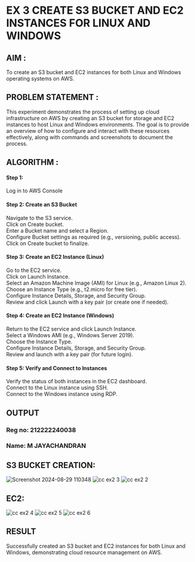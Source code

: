  # EX 3 CREATE S3 BUCKET AND EC2 INSTANCES FOR LINUX AND WINDOWS

## AIM :
To create an S3 bucket and EC2 instances for both Linux and Windows operating systems on AWS.

## PROBLEM STATEMENT :
This experiment demonstrates the process of setting up cloud infrastructure on AWS by creating an S3 bucket for storage and EC2 instances to host Linux and Windows environments. The goal is to provide an overview of how to configure and interact with these resources effectively, along with commands and screenshots to document the process.

## ALGORITHM :

#### Step 1:
Log in to AWS Console</br>

#### Step 2: Create an S3 Bucket</br>
Navigate to the S3 service.</br>
Click on Create bucket.</br>
Enter a Bucket name and select a Region.</br>
Configure Bucket settings as required (e.g., versioning, public access).</br>
Click on Create bucket to finalize.</br>

#### Step 3: Create an EC2 Instance (Linux)
Go to the EC2 service.</br>
Click on Launch Instance.</br>
Select an Amazon Machine Image (AMI) for Linux (e.g., Amazon Linux 2).</br>
Choose an Instance Type (e.g., t2.micro for free tier).</br>
Configure Instance Details, Storage, and Security Group.</br>
Review and click Launch with a key pair (or create one if needed).</br>

#### Step 4: Create an EC2 Instance (Windows)
Return to the EC2 service and click Launch Instance.</br>
Select a Windows AMI (e.g., Windows Server 2019).</br>
Choose the Instance Type.</br>
Configure Instance Details, Storage, and Security Group.</br>
Review and launch with a key pair (for future login).</br>

#### Step 5: Verify and Connect to Instances
Verify the status of both instances in the EC2 dashboard.</br>
Connect to the Linux instance using SSH.</br>
Connect to the Windows instance using RDP.</br>

## OUTPUT
### Reg no: 212222240038
### Name: M JAYACHANDRAN


## S3 BUCKET CREATION:  
![Screenshot 2024-08-29 110348](https://github.com/user-attachments/assets/27510999-6a37-4eff-9cc6-126292f74037)
![cc ex2 3](https://github.com/user-attachments/assets/85a6baef-5db6-4df5-9643-cfcf57e9fce3)
![cc ex2 2](https://github.com/user-attachments/assets/0cc92166-dc2f-4b54-830b-880c783fe007)

## EC2:
![cc ex2 4](https://github.com/user-attachments/assets/2e0d9f1a-0e39-4a4b-a350-38d7a028bf08)
![cc ex2 5](https://github.com/user-attachments/assets/87450f94-27d8-4a44-9a1c-c337c7e1b0be)
![cc ex2 6](https://github.com/user-attachments/assets/96f39cc6-1a6a-4b36-8cd3-78f62e09b984)

## RESULT
 Successfully created an S3 bucket and EC2 instances for both Linux and Windows, demonstrating cloud resource management on AWS.









